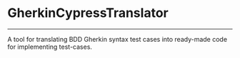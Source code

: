 # GherkinCypressTranslator

---

A tool for translating BDD Gherkin syntax test cases into ready-made code for implementing test-cases.
